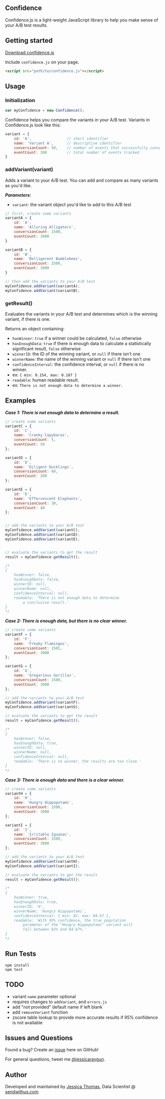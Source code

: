 ## Confidence
Confidence.js is a light-weight JavaScript library to help you make sense of your A/B test results.

## Getting started

[Download confidence.js](https://raw.githubusercontent.com/sendwithus/confidence/master/confidence.js)

Include `confidence.js` on your page.
``` HTML
<script src="path/to/confidence.js"></script>
```

## Usage

### Initialization

``` js
var myConfidence = new Confidence();
```

Confidence helps you compare the variants in your A/B test. Variants in Confidence.js look like this:

``` js
variant = {
	id: 'A',                // short identifier
	name: 'Variant A',      // descriptive identifier
	conversionCount: 50,    // number of events that successfully converted
	eventCount: 300         // total number of events tracked
}
```

### addVariant(variant)

Adds a variant to your A/B test. You can add and compare as many variants as you'd like.

***Parameters:***

 - `variant`: the variant object you'd like to add to this A/B test

``` js
// first, create some variants
variantA = {
	id: 'A',
	name: 'Alluring Alligators',
	conversionCount: 1500,
	eventCount: 3000
}

variantB = {
	id: 'B',
	name: 'Belligerent Bumblebees',
	conversionCount: 2500,
	eventCount: 3000
}

// then add the variants to your A/B test
myConfidence.addVariant(variantA);
myConfidence.addVariant(variantB);

```

### getResult()

Evaluates the variants in your A/B test and determines which is the winning variant, if there is one.

Returns an object containing:

 - `hasWinner`: `true` if a winner could be calculated, `false` otherwise
 - `hasEnoughData`: `true` if there is enough data to calculate a statistically significant result, `false` otherwise
 - `winnerID`: the ID of the winning variant, or `null` if there isn't one
 - `winnerName`: the name of the winning variant or `null` if there isn't one
 - `confidenceInterval`: the confidence interval, or `null` if there is no winner.
  - ex: `{ min: 0.154, max: 0.187 }`
 - `readable`: human readable result.
  - ex: `There is not enough data to determine a winner.`

## Examples

***Case 1: There is not enough data to determine a result.***

``` js
// create some variants
variantC = {
	id: 'C',
	name: 'Cranky Capybaras',
	conversionCount: 5,
	eventCount: 50
};

variantD = {
	id: 'D',
	name: 'Diligent Ducklings',
	conversionCount: 60,
	eventCount: 200
};

variantE = {
	id: 'E',
	name: 'Effervescent Elephants',
	conversionCount: 30,
	eventCount: 40
};


// add the variants to your A/B test
myConfidence.addVariant(variantC);
myConfidence.addVariant(variantD);
myConfidence.addVariant(variantE);


// evaluate the variants to get the result
result = myConfidence.getResult();

/*
{
	hasWinner: false,
	hasEnoughData: false,
	winnerID: null,
	winnerName: null,
	confidenceInterval: null,
	readable: 'There is not enough data to determine
		a conclusive result.'
}
*/
```

***Case 2: There is enough data, but there is no clear winner.***

``` js
// create some variants
variantF = {
	id: 'F',
	name: 'Freaky Flamingos',
	conversionCount: 1501,
	eventCount: 3000
};

variantG = {
	id: 'G',
	name: 'Gregarious Gorillas',
	conversionCount: 1500,
	eventCount: 3000
};

// add the variants to your A/B test
myConfidence.addVariant(variantF);
myConfidence.addVariant(variantG);

// evaluate the variants to get the result
result = myConfidence.getResult();

/*
{
	hasWinner: false,
	hasEnoughData: true,
	winnerID: null,
	winnerName: null,
	confidenceInterval: null,
	readable: 'There is no winner, the results are too close.'
}
*/
```

***Case 3: There is enough data and there is a clear winner.***

``` js
// create some variants
variantH = {
	id: 'H',
	name: 'Hungry Hippopotami',
	conversionCount: 2500,
	eventCount: 3000
};

variantI = {
	id: 'I',
	name: 'Irritable Iguanas',
	conversionCount: 1500,
	eventCount: 3000
};

// add the variants to your A/B test
myConfidence.addVariant(variantH);
myConfidence.addVariant(variantI);

// evaluate the variants to get the result
result = myConfidence.getResult();

/*
{
	hasWinner: true,
	hasEnoughData: true,
	winnerID: 'H',
	winnerName: 'Hungry Hippopotami',
	confidenceInterval: { min: 82, max: 84.67 },
	readable: 'With 95% confidence, the true population
		parameter of the "Hungry Hippopotami" variant will
		fall between 82% and 84.67%.'
}
*/
```

## Run Tests

```
npm install
npm test
```
## TODO
- variant `name` parameter optional
 - requires changes to `addVariant`, and `errors.js`
 - add "not provided" default name if left blank
- add `removeVariant` function
- zscore table lookup to provide more accurate results if 95% confidence is not available

## Issues and Questions

Found a bug? Create an [issue](https://github.com/sendwithus/confidence/issues) here on GitHub!

For general questions, tweet me [@jessicaraygun](https://twitter.com/jessicaraygun).
## Author
Developed and maintained by [Jessica Thomas](mailto:jessica@sendwithus.com), Data Scientist @ [sendwithus.com](https://www.sendwithus.com)
